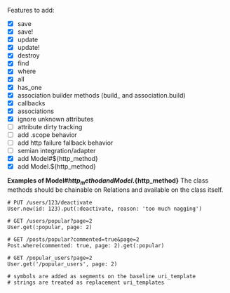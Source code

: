 Features to add:
- [x] save
- [x] save!
- [x] update
- [x] update!
- [x] destroy
- [x] find
- [x] where
- [x] all
- [x] has_one
- [x] association builder methods (build_ and association.build)
- [x] callbacks
- [x] associations
- [x] ignore unknown attributes
- [ ] attribute dirty tracking
- [ ] add .scope behavior
- [ ] add http failure fallback behavior
- [ ] semian integration/adapter
- [x] add Model#${http_method}
- [x] add Model.${http_method}

**Examples of Model#${http_method} and Model.${http_method}**
The class methods should be chainable on Relations and available
on the class itself.
```
# PUT /users/123/deactivate
User.new(id: 123).put(:deactivate, reason: 'too much nagging')

# GET /users/popular?page=2
User.get(:popular, page: 2)

# GET /posts/popular?commented=true&page=2
Post.where(commented: true, page: 2).get(:popular)

# GET /popular_users?page=2
User.get('/popular_users', page: 2)

# symbols are added as segments on the baseline uri_template
# strings are treated as replacement uri_templates
```
